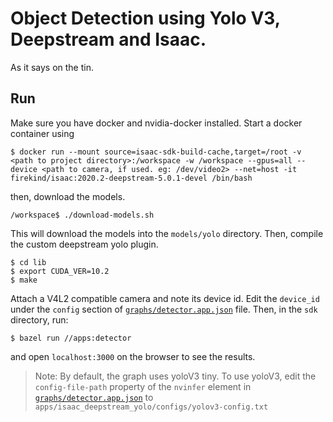 # Object Detection using Yolo V3, Deepstream and Isaac.

As it says on the tin.

## Run

Make sure you have docker and nvidia-docker installed. Start a docker container using

```
$ docker run --mount source=isaac-sdk-build-cache,target=/root -v <path to project directory>:/workspace -w /workspace --gpus=all --device <path to camera, if used. eg: /dev/video2> --net=host -it firekind/isaac:2020.2-deepstream-5.0.1-devel /bin/bash
```

then, download the models.

```
/workspace$ ./download-models.sh
```

This will download the models into the `models/yolo` directory. Then, compile the custom deepstream yolo plugin.

```
$ cd lib
$ export CUDA_VER=10.2
$ make
```

Attach a V4L2 compatible camera and note its device id. Edit the `device_id` under the `config` section of [`graphs/detector.app.json`](https://github.com/firekind/isaac_deepstream_yolo/blob/master/graphs/detector.app.json#L74) file. Then, in the `sdk` directory, run:

```
$ bazel run //apps:detector
```

and open `localhost:3000` on the browser to see the results.

> Note: By default, the graph uses yoloV3 tiny. To use yoloV3, edit the `config-file-path` property of the `nvinfer` element in [`graphs/detector.app.json`](https://github.com/firekind/isaac_deepstream_yolo/blob/master/graphs/detector.app.json#L82) to `apps/isaac_deepstream_yolo/configs/yolov3-config.txt`
